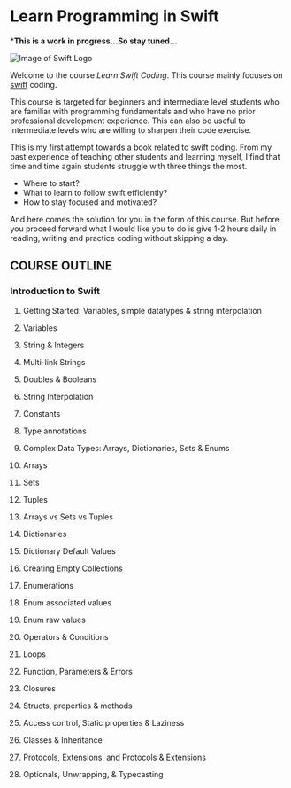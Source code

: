 # Learn Programming in Swift

***This is a work in progress...So stay tuned...**

![Image of Swift Logo](https://github.com/sanjaykhadka/learn-swift-coding/blob/master/images/apple-swift-logo-200x200.png)

Welcome to the course *Learn Swift Coding*. This course mainly focuses on [swift](https://swift.org/) coding. 

This course is targeted for beginners and intermediate level students who are familiar with programming fundamentals and who have no prior professional development experience. This can also be useful to intermediate levels who are willing to sharpen their code exercise.

This is my first attempt towards a book related to swift coding. From my past experience of teaching other students and learning myself, I find that time and time again students struggle with three things the most.
* Where to start?
* What to learn to follow swift efficiently?
* How to stay focused and motivated?

And here comes the solution for you in the form of this course. But before you proceed forward what I would like you to do is give 1-2 hours daily in reading, writing and practice coding without skipping a day.

## COURSE OUTLINE
### Introduction to Swift
1. Getting Started: Variables, simple datatypes & string interpolation
  1. Variables
  1. String & Integers
  1. Multi-link Strings
  1. Doubles & Booleans
  1. String Interpolation
  1. Constants
  1. Type annotations

1. Complex Data Types: Arrays, Dictionaries, Sets & Enums
  1. Arrays
  1. Sets
  1. Tuples
  1. Arrays vs Sets vs Tuples
  1. Dictionaries
  1. Dictionary Default Values
  1. Creating Empty Collections
  1. Enumerations
  1. Enum associated values
  1. Enum raw values

1. Operators & Conditions

1. Loops

1. Function, Parameters & Errors

1. Closures

1. Structs, properties & methods

1. Access control, Static properties & Laziness

1. Classes & Inheritance

1. Protocols, Extensions, and Protocols & Extensions

1. Optionals, Unwrapping, & Typecasting


